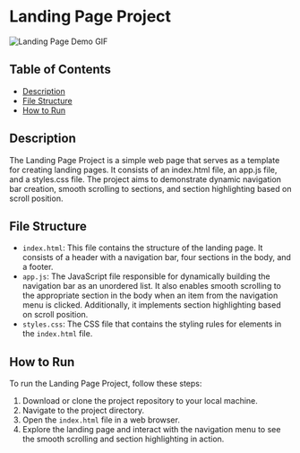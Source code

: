 # Landing Page Project

![Landing Page Demo GIF](https://github.com/urmilbhatt/fend-nanodegree-2023/assets/16276332/d1fc0a76-f88b-4baa-af50-1e9493ce8d2b)

## Table of Contents

* [Description](#description)
* [File Structure](#file-structure)
* [How to Run](#how-to-run)

## Description

The Landing Page Project is a simple web page that serves as a template for creating landing pages. It consists of an index.html file, an app.js file, and a styles.css file. The project aims to demonstrate dynamic navigation bar creation, smooth scrolling to sections, and section highlighting based on scroll position.

## File Structure

- `index.html`: This file contains the structure of the landing page. It consists of a header with a navigation bar, four sections in the body, and a footer.
- `app.js`: The JavaScript file responsible for dynamically building the navigation bar as an unordered list. It also enables smooth scrolling to the appropriate section in the body when an item from the navigation menu is clicked. Additionally, it implements section highlighting based on scroll position.
- `styles.css`: The CSS file that contains the styling rules for elements in the `index.html` file.

## How to Run

To run the Landing Page Project, follow these steps:

1. Download or clone the project repository to your local machine.
2. Navigate to the project directory.
3. Open the `index.html` file in a web browser.
4. Explore the landing page and interact with the navigation menu to see the smooth scrolling and section highlighting in action.

